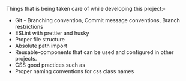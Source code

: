 Things that is being taken care of while developing this project:-   
- Git - Branching convention, Commit message conventions, Branch restrictions   
- ESLint with prettier and husky   
- Proper file structure   
- Absolute path import   
- Reusable-components that can be used and configured in other projects.   
- CSS good practices such as   
- Proper naming conventions for css class names   